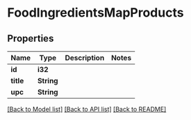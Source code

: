 # FoodIngredientsMapProducts

## Properties

Name | Type | Description | Notes
------------ | ------------- | ------------- | -------------
**id** | **i32** |  | 
**title** | **String** |  | 
**upc** | **String** |  | 

[[Back to Model list]](../README.md#documentation-for-models) [[Back to API list]](../README.md#documentation-for-api-endpoints) [[Back to README]](../README.md)


